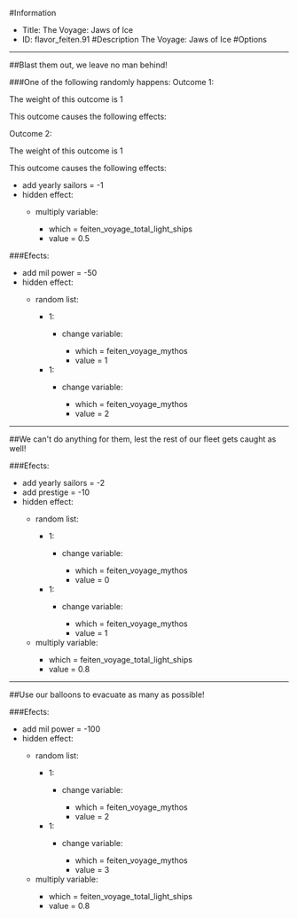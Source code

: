 #Information
 - Title: The Voyage: Jaws of Ice
 - ID: flavor_feiten.91
#Description
The Voyage: Jaws of Ice
#Options

___
##Blast them out, we leave no man behind!

###One of the following randomly happens:
Outcome 1:

The weight of this outcome is 1

This outcome causes the following effects:<ul></ul>
Outcome 2:

The weight of this outcome is 1

This outcome causes the following effects:<ul><li>add yearly sailors = -1</li><li>hidden effect:</li><ul><li>multiply variable:</li><ul><li>which = feiten_voyage_total_light_ships</li><li>value = 0.5</li></ul></ul></ul>

###Efects:<ul><li>add mil power = -50</li><li>hidden effect:</li><ul><li>random list:</li><ul><li>1:</li><ul><li>change variable:</li><ul><li>which = feiten_voyage_mythos</li><li>value = 1</li></ul></ul><li>1:</li><ul><li>change variable:</li><ul><li>which = feiten_voyage_mythos</li><li>value = 2</li></ul></ul></ul></ul></ul>

___
##We can't do anything for them, lest the rest of our fleet gets caught as well!

###Efects:<ul><li>add yearly sailors = -2</li><li>add prestige = -10</li><li>hidden effect:</li><ul><li>random list:</li><ul><li>1:</li><ul><li>change variable:</li><ul><li>which = feiten_voyage_mythos</li><li>value = 0</li></ul></ul><li>1:</li><ul><li>change variable:</li><ul><li>which = feiten_voyage_mythos</li><li>value = 1</li></ul></ul></ul><li>multiply variable:</li><ul><li>which = feiten_voyage_total_light_ships</li><li>value = 0.8</li></ul></ul></ul>

___
##Use our balloons to evacuate as many as possible!

###Efects:<ul><li>add mil power = -100</li><li>hidden effect:</li><ul><li>random list:</li><ul><li>1:</li><ul><li>change variable:</li><ul><li>which = feiten_voyage_mythos</li><li>value = 2</li></ul></ul><li>1:</li><ul><li>change variable:</li><ul><li>which = feiten_voyage_mythos</li><li>value = 3</li></ul></ul></ul><li>multiply variable:</li><ul><li>which = feiten_voyage_total_light_ships</li><li>value = 0.8</li></ul></ul></ul>
